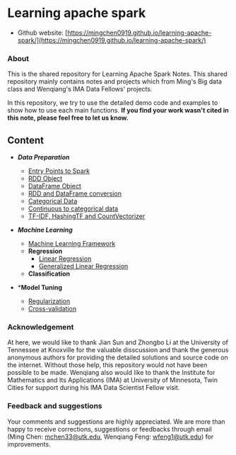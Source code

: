 # Learning apache spark

* Github website: [https://mingchen0919.github.io/learning-apache-spark/](https://mingchen0919.github.io/learning-apache-spark/)

### About

This is the shared repository for Learning Apache Spark Notes. This shared repository mainly contains notes and projects which from Ming's Big data class and Wenqiang's IMA Data Fellows' projects. 

In this repository, we try to use the detailed demo code and examples to show how to use each main functions. **If you find your work wasn't cited in this note, please feel free to let us know.**

## Content

* ***Data Preparation***
    + [Entry Points to Spark](01_entry_points_to_spark.Rmd)
    + [RDD Object](02_rdd_object.Rmd)
    + [DataFrame Object](03_dataframe_object.Rmd)
    + [RDD and DataFrame conversion](conversion-between-rdd-and-dataframe.ipynb)
    + [Categorical Data](categorical-data.ipynb)
    + [Continuous to categorical data](continuous-to-categorical-variable.ipynb)
    + [TF-IDF, HashingTF and CountVectorizer](TF-IDF.ipynb)

* ***Machine Learning***
    + [Machine Learning Framework](machine-learning-framework.Rmd)
    + **Regression**
        - [Linear Regression](linear-regression.Rmd)
        - [Generalized Linear Regression](generalized-linear-regression.Rmd)
    + **Classification**
    
* ***Model Tuning**
    + [Regularization](regularization.Rmd)
    + [Cross-validation]()
    
### Acknowledgement

At here, we would like to thank Jian Sun and Zhongbo Li at the University of Tennessee at Knoxville for the valuable disscussion and thank the generous anonymous authors for providing the detailed solutions and source code on the internet. Without those help, this repository would not have been possible to be made. Wenqiang also would like to thank the Institute for Mathematics and Its Applications (IMA) at University of Minnesota, Twin Cities for support during his IMA Data Scientist Fellow visit. 

### Feedback and suggestions

Your comments and suggestions are highly appreciated. We are more than happy to receive corrections, suggestions or feedbacks through email (Ming Chen: mchen33@utk.edu, Wenqiang Feng: wfeng1@utk.edu) for improvements.

